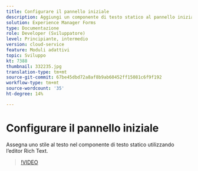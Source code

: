 ```yaml
---
title: Configurare il pannello iniziale
description: Aggiungi un componente di testo statico al pannello iniziale.
solution: Experience Manager Forms
type: Documentazione
role: Developer (Sviluppatore)
level: Principiante, intermedio
version: cloud-service
feature: Moduli adattivi
topic: Sviluppo
kt: 7388
thumbnail: 332235.jpg
translation-type: tm+mt
source-git-commit: 67be45dbd72a8af8b9ab60452ff15081c6f9f192
workflow-type: tm+mt
source-wordcount: '35'
ht-degree: 14%

---
```



# Configurare il pannello iniziale

Assegna uno stile al testo nel componente di testo statico utilizzando l’editor Rich Text.

>[!VIDEO](https://video.tv.adobe.com/v/332235?quality=12&learn=on)


